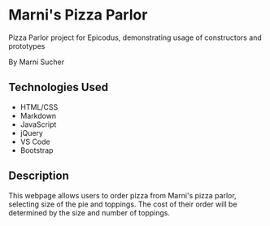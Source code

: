 # Marni's Pizza Parlor
Pizza Parlor project for Epicodus, demonstrating usage of constructors and prototypes

By Marni Sucher

## Technologies Used
* HTML/CSS
* Markdown
* JavaScript
* jQuery
* VS Code
* Bootstrap

## Description

This webpage allows users to order pizza from Marni's pizza parlor, selecting size of the pie and toppings. The cost of their order will be determined by the size and number of toppings. 
